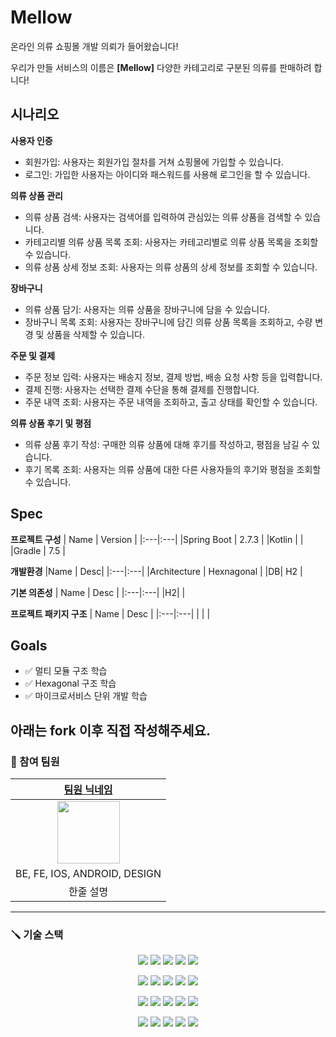 # Mellow

온라인 의류 쇼핑몰 개발 의뢰가 들어왔습니다!

우리가 만들 서비스의 이름은 **[Mellow]** 다양한 카테고리로 구분된 의류를 판매하려 합니다!

## 시나리오
**사용자 인증**
- 회원가입: 사용자는 회원가입 절차를 거쳐 쇼핑몰에 가입할 수 있습니다.
- 로그인: 가입한 사용자는 아이디와 패스워드를 사용해 로그인을 할 수 있습니다.

**의류 상품 관리**
- 의류 상품 검색: 사용자는 검색어를 입력하여 관심있는 의류 상품을 검색할 수 있습니다.
- 카테고리별 의류 상품 목록 조회: 사용자는 카테고리별로 의류 상품 목록을 조회할 수 있습니다.
- 의류 상품 상세 정보 조회: 사용자는 의류 상품의 상세 정보를 조회할 수 있습니다.

**장바구니**
- 의류 상품 담기: 사용자는 의류 상품을 장바구니에 담을 수 있습니다.
- 장바구니 목록 조회: 사용자는 장바구니에 담긴 의류 상품 목록을 조회하고, 수량 변경 및 상품을 삭제할 수 있습니다.

**주문 및 결제**
- 주문 정보 입력: 사용자는 배송지 정보, 결제 방법, 배송 요청 사항 등을 입력합니다.
- 결제 진행: 사용자는 선택한 결제 수단을 통해 결제를 진행합니다.
- 주문 내역 조회: 사용자는 주문 내역을 조회하고, 출고 상태를 확인할 수 있습니다.

**의류 상품 후기 및 평점**
- 의류 상품 후기 작성: 구매한 의류 상품에 대해 후기를 작성하고, 평점을 남길 수 있습니다.
- 후기 목록 조회: 사용자는 의류 상품에 대한 다른 사용자들의 후기와 평점을 조회할 수 있습니다.


## Spec

**프로젝트 구성**
| Name | Version |
|:---|:---|
|Spring Boot | 2.7.3 |
|Kotlin | |
|Gradle | 7.5 |

**개발환경**
|Name | Desc|
|:---|:---|
|Architecture | Hexnagonal |
|DB| H2 |

**기본 의존성**
| Name | Desc |
|:---|:---|
|H2| |

**프로젝트 패키지 구조**
| Name | Desc |
|:---|:---|
| | |

## Goals
- ✅ 멀티 모듈 구조 학습
- ✅ Hexagonal 구조 학습
- ✅ 마이크로서비스 단위 개발 학습 

## 아래는 fork 이후 직접 작성해주세요.

### :pushpin: 참여 팀원
|     [팀원 닉네임](팀원-프로필-주소)      |
|:----------------------------:|
|  <img src="" width="100px">  |
| BE, FE, IOS, ANDROID, DESIGN |
|            한줄 설명             |

--- 
### :screwdriver: 기술 스택
<p align="center">
<img src="https://img.shields.io/badge/TypeScript-569A31?style=for-the-badge&logo=JavaScript&logoColor=white">
<img src="https://img.shields.io/badge/TypeScript-3178C6?style=for-the-badge&logo=TypeScript&logoColor=white">
<img src="https://img.shields.io/badge/JAVA-007396?style=for-the-badge&logo=java&logoColor=white">
<img src="https://img.shields.io/badge/Kotlin-2496ED?style=for-the-badge&logo=kotlin&logoColor=orange">
<img src="https://img.shields.io/badge/ReactNative-2496ED?style=for-the-badge&logo=react&logoColor=white">
</p>
<p align="center">
<img src="https://img.shields.io/badge/IOS-white?style=for-the-badge&logo=apple&logoColor=black">
<img src="https://img.shields.io/badge/Android-green?style=for-the-badge&logo=android&logoColor=white">
<img src="https://img.shields.io/badge/react-61DAFB?style=for-the-badge&logo=react&logoColor=black">
<img src="https://img.shields.io/badge/Testing Library-E33332?style=for-the-badge&logo=testingLibrary&logoColor=white">
<img src="https://img.shields.io/badge/React Router-CA4245?style=for-the-badge&logo=reactRouter&logoColor=white">
</p>
<p align="center">
<img src="https://img.shields.io/badge/Spring Boot-6DB33F?style=for-the-badge&logo=Spring Boot&logoColor=white">
<img src="https://img.shields.io/badge/JUnit5-25A162?style=for-the-badge&logo=JUnit5&logoColor=white">
<img src="https://img.shields.io/badge/mariaDB-003545?style=for-the-badge&logo=mariaDB&logoColor=white">
<img src="https://img.shields.io/badge/Hibernate-59666C?style=for-the-badge&logo=Hibernate&logoColor=white"> 
<img src="https://img.shields.io/badge/Amazon AWS-232F3E?style=for-the-badge&logo=Amazon AWS&logoColor=white">
</p>
<p align="center">
<img src="https://img.shields.io/badge/Amazon S3-569A31?style=for-the-badge&logo=Amazon S3&logoColor=white">
<img src="https://img.shields.io/badge/NGINX-009639?style=for-the-badge&logo=NGINX&logoColor=white">  
<img src="https://img.shields.io/badge/Jenkins-D24939?style=for-the-badge&logo=Jenkins&logoColor=white"> 
<img src="https://img.shields.io/badge/SonarQube-4E9BCD?style=for-the-badge&logo=SonarQube&logoColor=white"> 
<img src="https://img.shields.io/badge/Docker-2496ED?style=for-the-badge&logo=Docker&logoColor=white"> 
</p>

### 
